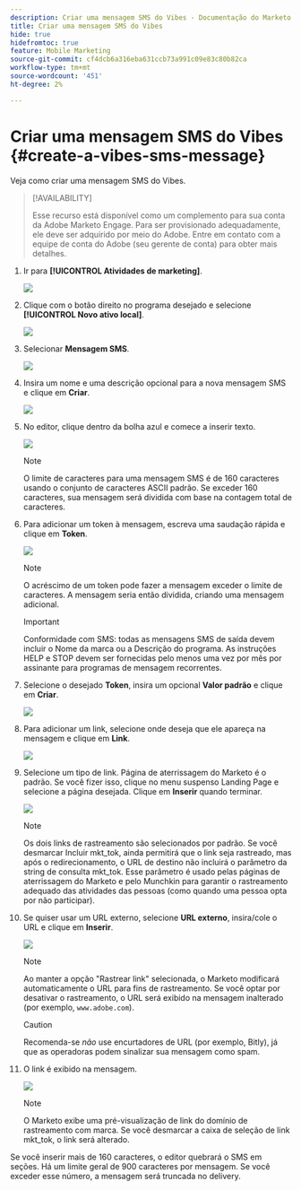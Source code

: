```yaml
---
description: Criar uma mensagem SMS do Vibes - Documentação do Marketo - Documentação do produto
title: Criar uma mensagem SMS do Vibes
hide: true
hidefromtoc: true
feature: Mobile Marketing
source-git-commit: cf4dcb6a316eba631ccb73a991c09e83c80b82ca
workflow-type: tm+mt
source-wordcount: '451'
ht-degree: 2%

---
```


# Criar uma mensagem SMS do Vibes {#create-a-vibes-sms-message}

Veja como criar uma mensagem SMS do Vibes.

>[!AVAILABILITY]
>
>Esse recurso está disponível como um complemento para sua conta da Adobe Marketo Engage. Para ser provisionado adequadamente, ele deve ser adquirido por meio do Adobe. Entre em contato com a equipe de conta do Adobe (seu gerente de conta) para obter mais detalhes.

1. Ir para **[!UICONTROL Atividades de marketing]**.

   ![](assets/create-a-vibes-sms-message-1.png)

1. Clique com o botão direito no programa desejado e selecione **[!UICONTROL Novo ativo local]**.

   ![](assets/create-a-vibes-sms-message-2.png)

1. Selecionar **Mensagem SMS**.

   ![](assets/create-a-vibes-sms-message-3.png)

1. Insira um nome e uma descrição opcional para a nova mensagem SMS e clique em **Criar**.

   ![](assets/create-a-vibes-sms-message-4.png)

1. No editor, clique dentro da bolha azul e comece a inserir texto.

   ![](assets/create-a-vibes-sms-message-5.png)

   >[!NOTE]
   >
   >O limite de caracteres para uma mensagem SMS é de 160 caracteres usando o conjunto de caracteres ASCII padrão. Se exceder 160 caracteres, sua mensagem será dividida com base na contagem total de caracteres.

1. Para adicionar um token à mensagem, escreva uma saudação rápida e clique em **Token**.

   ![](assets/create-a-vibes-sms-message-6.png)

   >[!NOTE]
   >
   >O acréscimo de um token pode fazer a mensagem exceder o limite de caracteres. A mensagem seria então dividida, criando uma mensagem adicional.

   >[!IMPORTANT]
   >
   >Conformidade com SMS: todas as mensagens SMS de saída devem incluir o Nome da marca ou a Descrição do programa. As instruções HELP e STOP devem ser fornecidas pelo menos uma vez por mês por assinante para programas de mensagem recorrentes.

1. Selecione o desejado **Token**, insira um opcional **Valor padrão** e clique em **Criar**.

   ![](assets/create-a-vibes-sms-message-7.png)

1. Para adicionar um link, selecione onde deseja que ele apareça na mensagem e clique em **Link**.

   ![](assets/create-a-vibes-sms-message-8.png)

1. Selecione um tipo de link. Página de aterrissagem do Marketo é o padrão. Se você fizer isso, clique no menu suspenso Landing Page e selecione a página desejada. Clique em **Inserir** quando terminar.

   ![](assets/create-a-vibes-sms-message-9.png)

   >[!NOTE]
   >
   >Os dois links de rastreamento são selecionados por padrão. Se você desmarcar Incluir mkt_tok, ainda permitirá que o link seja rastreado, mas após o redirecionamento, o URL de destino não incluirá o parâmetro da string de consulta mkt_tok. Esse parâmetro é usado pelas páginas de aterrissagem do Marketo e pelo Munchkin para garantir o rastreamento adequado das atividades das pessoas (como quando uma pessoa opta por não participar).

1. Se quiser usar um URL externo, selecione **URL externo**, insira/cole o URL e clique em **Inserir**.

   ![](assets/create-a-vibes-sms-message-10.png)

   >[!NOTE]
   >
   >Ao manter a opção &quot;Rastrear link&quot; selecionada, o Marketo modificará automaticamente o URL para fins de rastreamento. Se você optar por desativar o rastreamento, o URL será exibido na mensagem inalterado (por exemplo, `www.adobe.com`).

   >[!CAUTION]
   >
   >Recomenda-se _não_ use encurtadores de URL (por exemplo, Bitly), já que as operadoras podem sinalizar sua mensagem como spam.

1. O link é exibido na mensagem.

   ![](assets/create-a-vibes-sms-message-11.png)

   >[!NOTE]
   >
   >O Marketo exibe uma pré-visualização de link do domínio de rastreamento com marca. Se você desmarcar a caixa de seleção de link mkt_tok, o link será alterado.

Se você inserir mais de 160 caracteres, o editor quebrará o SMS em seções. Há um limite geral de 900 caracteres por mensagem. Se você exceder esse número, a mensagem será truncada no delivery.
